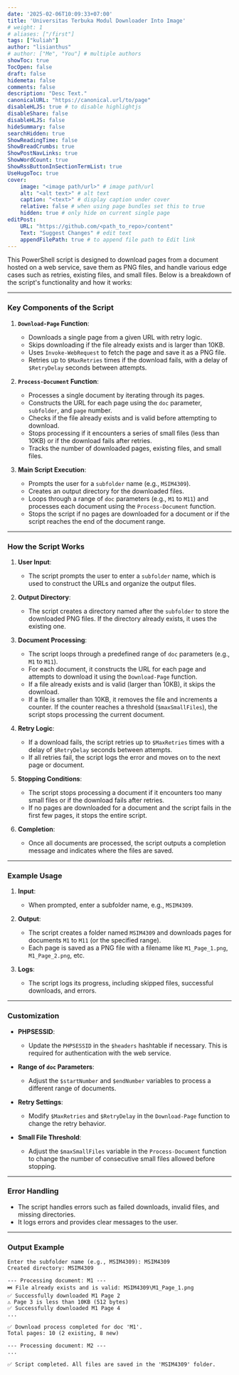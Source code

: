 ```yaml
---
date: '2025-02-06T10:09:33+07:00'
title: 'Universitas Terbuka Modul Downloader Into Image'
# weight: 1
# aliases: ["/first"]
tags: ["kuliah"]
author: "lisianthus"
# author: ["Me", "You"] # multiple authors
showToc: true
TocOpen: false
draft: false
hidemeta: false
comments: false
description: "Desc Text."
canonicalURL: "https://canonical.url/to/page"
disableHLJS: true # to disable highlightjs
disableShare: false
disableHLJS: false
hideSummary: false
searchHidden: true
ShowReadingTime: false
ShowBreadCrumbs: true
ShowPostNavLinks: true
ShowWordCount: true
ShowRssButtonInSectionTermList: true
UseHugoToc: true
cover:
    image: "<image path/url>" # image path/url
    alt: "<alt text>" # alt text
    caption: "<text>" # display caption under cover
    relative: false # when using page bundles set this to true
    hidden: true # only hide on current single page
editPost:
    URL: "https://github.com/<path_to_repo>/content"
    Text: "Suggest Changes" # edit text
    appendFilePath: true # to append file path to Edit link
---
```

This PowerShell script is designed to download pages from a document hosted on a web service, save them as PNG files, and handle various edge cases such as retries, existing files, and small files. Below is a breakdown of the script's functionality and how it works:

---

### **Key Components of the Script**

1. **`Download-Page` Function**:
   - Downloads a single page from a given URL with retry logic.
   - Skips downloading if the file already exists and is larger than 10KB.
   - Uses `Invoke-WebRequest` to fetch the page and save it as a PNG file.
   - Retries up to `$MaxRetries` times if the download fails, with a delay of `$RetryDelay` seconds between attempts.

2. **`Process-Document` Function**:
   - Processes a single document by iterating through its pages.
   - Constructs the URL for each page using the `doc` parameter, `subfolder`, and `page` number.
   - Checks if the file already exists and is valid before attempting to download.
   - Stops processing if it encounters a series of small files (less than 10KB) or if the download fails after retries.
   - Tracks the number of downloaded pages, existing files, and small files.

3. **Main Script Execution**:
   - Prompts the user for a `subfolder` name (e.g., `MSIM4309`).
   - Creates an output directory for the downloaded files.
   - Loops through a range of `doc` parameters (e.g., `M1` to `M11`) and processes each document using the `Process-Document` function.
   - Stops the script if no pages are downloaded for a document or if the script reaches the end of the document range.

---

### **How the Script Works**

1. **User Input**:
   - The script prompts the user to enter a `subfolder` name, which is used to construct the URLs and organize the output files.

2. **Output Directory**:
   - The script creates a directory named after the `subfolder` to store the downloaded PNG files. If the directory already exists, it uses the existing one.

3. **Document Processing**:
   - The script loops through a predefined range of `doc` parameters (e.g., `M1` to `M11`).
   - For each document, it constructs the URL for each page and attempts to download it using the `Download-Page` function.
   - If a file already exists and is valid (larger than 10KB), it skips the download.
   - If a file is smaller than 10KB, it removes the file and increments a counter. If the counter reaches a threshold (`$maxSmallFiles`), the script stops processing the current document.

4. **Retry Logic**:
   - If a download fails, the script retries up to `$MaxRetries` times with a delay of `$RetryDelay` seconds between attempts.
   - If all retries fail, the script logs the error and moves on to the next page or document.

5. **Stopping Conditions**:
   - The script stops processing a document if it encounters too many small files or if the download fails after retries.
   - If no pages are downloaded for a document and the script fails in the first few pages, it stops the entire script.

6. **Completion**:
   - Once all documents are processed, the script outputs a completion message and indicates where the files are saved.

---

### **Example Usage**

1. **Input**:
   - When prompted, enter a subfolder name, e.g., `MSIM4309`.

2. **Output**:
   - The script creates a folder named `MSIM4309` and downloads pages for documents `M1` to `M11` (or the specified range).
   - Each page is saved as a PNG file with a filename like `M1_Page_1.png`, `M1_Page_2.png`, etc.

3. **Logs**:
   - The script logs its progress, including skipped files, successful downloads, and errors.

---

### **Customization**

- **PHPSESSID**:
  - Update the `PHPSESSID` in the `$headers` hashtable if necessary. This is required for authentication with the web service.

- **Range of `doc` Parameters**:
  - Adjust the `$startNumber` and `$endNumber` variables to process a different range of documents.

- **Retry Settings**:
  - Modify `$MaxRetries` and `$RetryDelay` in the `Download-Page` function to change the retry behavior.

- **Small File Threshold**:
  - Adjust the `$maxSmallFiles` variable in the `Process-Document` function to change the number of consecutive small files allowed before stopping.

---

### **Error Handling**

- The script handles errors such as failed downloads, invalid files, and missing directories.
- It logs errors and provides clear messages to the user.

---

### **Output Example**

```
Enter the subfolder name (e.g., MSIM4309): MSIM4309
Created directory: MSIM4309

--- Processing document: M1 ---
⏭️ File already exists and is valid: MSIM4309\M1_Page_1.png
✅ Successfully downloaded M1 Page 2
⚠️ Page 3 is less than 10KB (512 bytes)
✅ Successfully downloaded M1 Page 4
...

✅ Download process completed for doc 'M1'.
Total pages: 10 (2 existing, 8 new)

--- Processing document: M2 ---
...

✅ Script completed. All files are saved in the 'MSIM4309' folder.
```